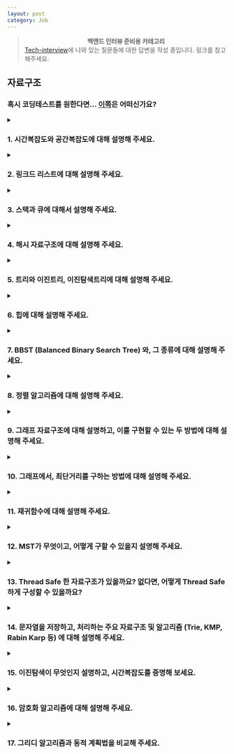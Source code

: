 ```yaml
---
layout: post
category: Job
---
```

> **<center>백엔드 인터뷰 준비용 카테고리</center>**
  [Tech-interview][link]에 나와 있는 질문들에 대한 답변을 작성 중입니다. 링크를 참고해주세요.

## 자료구조
### 혹시 코딩테스트를 원한다면... [이쪽](https://github.com/VSFe/Algorithm_Study)은 어떠신가요?

<details>
  <summary><h3>1. 시간복잡도와 공간복잡도에 대해 설명해 주세요.</h3></summary>
<ul>
<li> Big-O, Big-Theta, Big-Omega 에 대해 설명해 주세요.</li>
- Big-O: 복잡도의 상한선, 최악의 경우/ 배열의 모든 값을 출력하는 알고리즘의 시간복잡도를 O(N)으로 표현할 수 있지만 이를 O(N^2)이나 O(N!)와 같이 표현해도 문제되지 않다. 즉, 해당 알고리즘이 big-0로 표현된 시간보다 빠르기만 하면 된다.
- Big-Omega : 복잡도의 하한선
- Big-Theta : Big-O와 Big-Omega를 둘 다 만족 함. 실질적으로 가장 쓸모 있고, 가장 많이 쓰여야 할 개념이다.
<li> 다른 것을 사용하지 않고, Big-O를 사용하는 이유가 있을까요?</li>
- 알고리즘 효율성을 상한선 기준으로 표기하기 때문이다. 다시 말해 최악의 경우를 고려하는 데 가장 좋은 표기법이다.
<li> O(1)은 O(N^2) 보다 무조건적으로 빠른가요?</li>
- 아니다. 시간 복잡도가 작다고 해서 무조건 그 알고리즘이 빠르지는 않다. 시간복잡도의 경우에는 보통 최악의 수행시간을 나타나기 때문이다.
</ul>
</details>

<details>
  <summary><h3>2. 링크드 리스트에 대해 설명해 주세요.</h3></summary>
<ul>
<li> 일반 배열과, 링크드 리스트를 비교해 주세요.</li>
<li> 링크드 리스트를 사용해서 구현할 수 있는 다른 자료구조에 대해 설명해 주세요.</li>
</ul>
</details>

<details>
  <summary><h3>3. 스택과 큐에 대해서 설명해 주세요.</h3></summary>
<ul>
<li> 스택 2개로 큐를, 큐 2개로 스택을 만드는 방법과, 그 시간복잡도에 대해 설명해 주세요.</li>
<li> 시간복잡도를 유지하면서, 배열로 스택과 큐를 구현할 수 있을까요?</li>
<li> Prefix, Infix, Postfix 에 대해 설명하고, 이를 스택을 활용해서 계산/하는 방법에 대해 설명해 주세요.</li>
<li> Deque는 어떻게 구현할 수 있을까요? </li>
<li> (C++ 한정) Deque의 Random Access 시간복잡도는 O(1) 입니다. 이게 어떻게 가능한걸까요? </li>
</ul>
</details>

<details>
  <summary><h3>4. 해시 자료구조에 대해 설명해 주세요.</h3></summary>
<ul>
<li> 값이 주어졌을 때, 어떻게 하면 충돌이 최대한 적은 해시 함수를 설계할 수 있을까요?</li>
<li> 해시값이 충돌했을 때, 어떤 방식으로 처리할 수 있을까요?</li>
<li> 본인이 사용하는 언어에서는, 어떤 방식으로 해시 충돌을 처리하나요?</li>
<li> Double Hashing 의 장점과 단점에 대해서 설명하고, 단점을 어떻게 해결할 수 있을지 설명해 주세요.</li>
</ul>
</details>

 <details>
  <summary><h3>5. 트리와 이진트리, 이진탐색트리에 대해 설명해 주세요.</h3></summary>
<ul>
<li> 그래프와 트리의 차이가 무엇인가요?</li>
<li> 이진탐색트리에서 중위 탐색을 하게 되면, 그 결과는 어떤 의미를 가지나요?</li>
<li> 이진탐색트리의 주요 연산에 대한 시간복잡도를 설명하고, 왜 그런 시간복잡도가 도출되는지 설명해 주세요.</li>
<li> 이진탐색트리의 한계점에 대해 설명해주세요.</li>
<li> 이진탐색트리의 값 삽입, 삭제 방법에 대해 설명하고, 어떤식으로 값을 삽입하면 편향이 발생할까요?</li>
</ul>
</details>

 <details>
  <summary><h3>6. 힙에 대해 설명해 주세요.</h3></summary>
<ul>
<li> 힙을 배열로 구현한다고 가정하면, 어떻게 값을 저장할 수 있을까요?</li>
<li> 힙의 삽입, 삭제 방식에 대해 설명하고, 왜 이진탐색트리와 달리 편향이 발생하지 않는지 설명해 주세요.</li>
<li> 힙 정렬의 시간복잡도는 어떻게 되나요? Stable 한가요?</li>
</ul>
</details>

 <details>
  <summary><h3>7. BBST (Balanced Binary Search Tree) 와, 그 종류에 대해 설명해 주세요.</h3></summary>
<ul>
<li> Red Black Tree는 어떻게 균형을 유지할 수 있을까요?</li>
<li> Red Black Tree의 주요 성질 4가지에 대해 설명해 주세요.</li>
<li> 2-3-4 Tree, AVL Tree 등의 다른 BBST 가 있음에도, 왜 Red Black Tree가 많이 사용될까요?</li>
</ul>
</details>

 <details>
  <summary><h3>8. 정렬 알고리즘에 대해 설명해 주세요.</h3></summary>
<ul>
<li> Quick Sort와 Merge Sort를 비교해 주세요.</li>
<li> Quick Sort에서 O(N^2)이 걸리는 예시를 들고, 이를 개선할 수 있는 방법에 대해 설명해 주세요.</li>
<li> Stable Sort가 무엇이고, 어떤 정렬 알고리즘이 Stable 한지 설명해 주세요.</li>
<li> Merge Sort를 재귀를 사용하지 않고 구현할 수 있을까요?</li>
<li> Radix Sort에 대해 설명해 주세요.</li>
<li> Bubble, Selection, Insertion Sort의 속도를 비교해 주세요. </li>
<li> 값이 <strong>거의</strong> 정렬되어 있거나, 아예 정렬되어 있다면, 위 세 알고리즘의 성능 비교 결과는 달라질까요? </li>
<li> 본인이 사용하고 있는 언어에선, 어떤 정렬 알고리즘을 사용하여 정렬 함수를 제공하고 있을까요? </li>
<li> 정렬해야 하는 데이터는 50G 인데, 메모리가 4G라면, 어떤 방식으로 정렬을 진행할 수 있을까요? </li>
</ul>
</details>

 <details>
  <summary><h3>9. 그래프 자료구조에 대해 설명하고, 이를 구현할 수 있는 두 방법에 대해 설명해 주세요.</h3></summary>
<ul>
<li> 각 방법에 대해, "두 정점이 연결되었는지" 확인하는 시간복잡도와 "한 정점에 연결된 모든 정점을 찾는" 시간복잡도, 그리고 공간복잡도를 비교해 주세요.</li>
<li> 정점의 개수가 N개, 간선의 개수가 N^3 개라면, 어떤 방식으로 구현하는 것이 효율적일까요? </li>
<li> 사이클이 없는 그래프는 모두 트리인가요? 그렇지 않다면, 예시를 들어주세요.</li>
</ul>
</details>

 <details>
  <summary><h3>10. 그래프에서, 최단거리를 구하는 방법에 대해 설명해 주세요.</h3></summary>
<ul>
<li> 트리에서는 어떤 방식으로 최단거리를 구할 수 있을까요? (위 방법을 사용하지 않고) </li>
<li> 다익스트라 알고리즘에서, 힙을 사용하지 않고 구현한다면 시간복잡도가 어떻게 변화할까요? </li>
<li> 정점의 개수가 N개, 간선의 개수가 N^3 개라면, 어떤 알고리즘이 효율적일까요?</li>
<li> A* 알고리즘에 대해 설명해 주세요. 이 알고리즘은 다익스트라와 비교해서 어떤 성능을 낼까요? </li>
<li> 음수 간선이 있을 때와, 음수 사이클이 있을 때 각각 어떤 최단거리 알고리즘을 사용해야 하는지 설명해 주세요. </li>
</ul>
</details>

 <details>
  <summary><h3>11. 재귀함수에 대해 설명해 주세요.</h3></summary>
<ul>
<li> 재귀 함수의 동작 과정을 Call Stack을 활용해서 설명해 주세요.</li>
<li> 언어의 스펙에 따라, 재귀함수의 최적화를 진행해주는 경우가 있습니다. 어떤 경우에 재귀함수의 최적화가 가능하며, 이를 어떻게 최적화 할 수 있을지 설명해 주세요.</li>
</ul>
</details>

 <details>
  <summary><h3>12. MST가 무엇이고, 어떻게 구할 수 있을지 설명해 주세요.</h3></summary>
<ul>
<li> Kruskal 알고리즘에서 사용하는 Union-Find 자료구조에 대해 설명해 주세요.</li>
<li> Kruskal 과 Prim 중, 어떤 것이 더 빠를까요?</li>
</ul>
</details>

 <details>
  <summary><h3>13. Thread Safe 한 자료구조가 있을까요? 없다면, 어떻게 Thread Safe 하게 구성할 수 있을까요?</h3></summary>
<ul>
<li> 배열의 길이를 알고 있다면, 조금 더 빠른 Thread Safe 한 연산을 만들 순 없을까요?</li>
<li> 사용하고 있는 언어의 자료구조는 Thread Safe 한가요? 그렇지 않다면, Thread Safe 한 Wrapped Data Structure 를 제공하고 있나요?</li>
</ul>
</details>

 <details>
  <summary><h3>14. 문자열을 저장하고, 처리하는 주요 자료구조 및 알고리즘 (Trie, KMP, Rabin Karp 등) 에 대해 설명해 주세요.</h3></summary>
<ul>
</ul>
</details>

 <details>
  <summary><h3>15. 이진탐색이 무엇인지 설명하고, 시간복잡도를 증명해 보세요.</h3></summary>
<ul>
<li> Lower Bound, Upper Bound 는 무엇이고, 이를 어떻게 구현할 수 있을까요?</li>
<li> 이진탐색의 논리를 적용하여 삼진탐색을 작성한다고 가정한다면, 시간복잡도는 어떻게 변화할까요? (실제 존재하는 삼진탐색 알고리즘은 무시하세요!)</li>
<li> 기존 이진탐색 로직에서 부등호의 범위가 바뀐다면, (ex. <= 라면 <로, <이라면 <= 로) 결과가 달라질까요?</li>
</ul>
</details>

 <details>
  <summary><h3>16. 암호화 알고리즘에 대해 설명해 주세요.</h3></summary>
<ul>
</ul>
</details>

 <details>
  <summary><h3>17. 그리디 알고리즘과 동적 계획법을 비교해 주세요.</h3></summary>
<ul>
<li> 그렇다면, 어떤 경우에 각각의 기법을 사용할 수 있을까요?</li>
<li> 그렇다면, 동적 계획법으로 풀 수 있는 모든 문제는 재귀로 변환하여 풀 수 있나요?</li>
</ul>
</details>


[link]: https://github.com/VSFe/Tech-Interview
